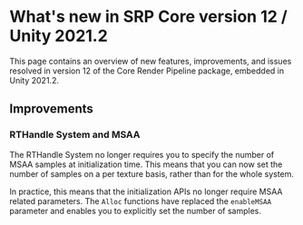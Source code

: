 # What's new in SRP Core version 12 / Unity 2021.2

This page contains an overview of new features, improvements, and issues resolved in version 12 of the Core Render Pipeline package, embedded in Unity 2021.2.

## Improvements

### RTHandle System and MSAA

The RTHandle System no longer requires you to specify the number of MSAA samples at initialization time. This means that you can now set the number of samples on a per texture basis, rather than for the whole system.

In practice, this means that the initialization APIs no longer require MSAA related parameters. The `Alloc` functions have replaced the `enableMSAA` parameter and enables you to explicitly set the number of samples.

